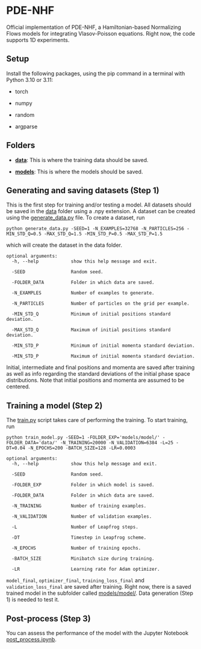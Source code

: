 # PDE-NHF

Official implementation of PDE-NHF, a Hamiltonian-based Normalizing Flows models for integrating Vlasov-Poisson equations.
Right now, the code supports 1D experiments.


## Setup

Install the following packages, using the pip command in a terminal with Python 3.10 or 3.11:

- torch

- numpy

- random

- argparse


## Folders

- **[data](data/)**: This is where the training data should be saved.

- **[models](model/)**: This is where the models should be saved.



## Generating and saving datasets (Step 1)

This is the first step for training and/or testing a model.
All datasets should be saved in the [data](data/) folder using a .npy extension.
A dataset can be created using the [generate_data.py](generate_data.py) file. To create a dataset, run

```commandline
python generate_data.py -SEED=1 -N_EXAMPLES=32768 -N_PARTICLES=256 -MIN_STD_Q=0.5 -MAX_STD_Q=1.5 -MIN_STD_P=0.5 -MAX_STD_P=1.5
```

which will create the dataset in the data folder. 

```
optional arguments:
  -h, --help            show this help message and exit.

  -SEED                 Random seed.
  
  -FOLDER_DATA          Folder in which data are saved.

  -N_EXAMPLES           Number of examples to generate.

  -N_PARTICLES          Number of particles on the grid per example.

  -MIN_STD_Q            Minimum of initial positions standard deviation.
  
  -MAX_STD_Q            Maximum of initial positions standard deviation.
  
  -MIN_STD_P            Minimum of initial momenta standard deviation.
  
  -MIN_STD_P            Maximum of initial momenta standard deviation.
```

Initial, intermediate and final positions and momenta are saved after training as well as 
info regarding the standard deviations of the initial phase space distributions. Note that
initial positions and momenta are assumed to be centered.



## Training a model (Step 2)

The [train.py](train.py) script takes care of performing the training.
To start training, run

```commandline
python train_model.py -SEED=1 -FOLDER_EXP='models/model/' -FOLDER_DATA='data/' -N_TRAINING=20000 -N_VALIDATION=6384 -L=25 -DT=0.04 -N_EPOCHS=200 -BATCH_SIZE=128 -LR=0.0003
```

```
optional arguments:
  -h, --help            show this help message and exit.

  -SEED                 Random seed.
  
  -FOLDER_EXP           Folder in which model is saved.
  
  -FOLDER_DATA          Folder in which data are saved.

  -N_TRAINING           Number of training examples.

  -N_VALIDATION         Number of validation examples.

  -L                    Number of Leapfrog steps.

  -DT                   Timestep in Leapfrog scheme.

  -N_EPOCHS             Number of training epochs.

  -BATCH_SIZE           Minibatch size during training.

  -LR                   Learning rate for Adam optimizer.
```

`model_final`, `optimizer_final`, `training_loss_final` and `validation_loss_final` are saved after training. 
Right now, there is a saved trained model in the subfolder called [models/model/](models/model/). Data generation (Step 1) is needed to test it.



## Post-process (Step 3)

You can assess the performance of the model with the Jupyter Notebook [post_process.ipynb](post_process.ipynb).




